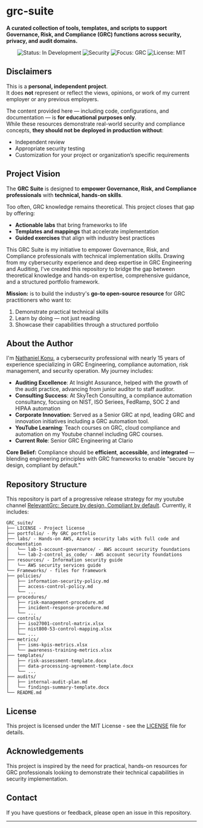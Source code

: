 # grc-suite
**A curated collection of tools, templates, and scripts to support Governance, Risk, and Compliance (GRC) functions across security, privacy, and audit domains.**

<p align="center">
  <img src="https://img.shields.io/badge/Status-In%20Development-yellow" alt="Status: In Development">
  <img src="https://img.shields.io/badge/Security-orange" alt="Security">
  <img src="https://img.shields.io/badge/Focus-GRC-blue" alt="Focus: GRC">
  <img src="https://img.shields.io/badge/License-MIT-green" alt="License: MIT">
</p>

## Disclaimers

This is a **personal, independent project**.  
It does **not** represent or reflect the views, opinions, or work of my current employer or any previous employers.

The content provided here — including code, configurations, and documentation — is **for educational purposes only**.  
While these resources demonstrate real-world security and compliance concepts, **they should not be deployed in production without**:
- Independent review  
- Appropriate security testing  
- Customization for your project or organization’s specific requirements  

## Project Vision

The **GRC Suite** is designed to **empower Governance, Risk, and Compliance professionals** with **technical, hands-on skills**.

Too often, GRC knowledge remains theoretical. This project closes that gap by offering:
- **Actionable labs** that bring frameworks to life
- **Templates and mappings** that accelerate implementation
- **Guided exercises** that align with industry best practices

This GRC Suite is my initiative to empower Governance, Risk, and Compliance professionals with technical implementation skills. Drawing from my cybersecurity experience and deep expertise in GRC Engineering and Auditing, I've created this repository to bridge the gap between theoretical knowledge and hands-on expertise, comprehensive guidance, and a structured portfolio framework.

**Mission:** is to build the industry's **go-to open-source resource** for GRC practitioners who want to:
1. Demonstrate practical technical skills  
2. Learn by doing — not just reading  
3. Showcase their capabilities through a structured portfolio  

## About the Author

I'm [Nathaniel Konu](https://www.linkedin.com/in/nkonu/), a cybersecurity professional with nearly 15 years of experience specializing in GRC Engineering, compliance automation, risk management, and security operation. My journey includes:

- **Auditing Excellence**: At Insight Assurance, helped with the growth of the audit practice, advancing from junior auditor to staff auditor.
- **Consulting Success**: At SkyTech Consulting, a compliance automation consultancy, focusing on NIST, ISO Seriees, FedRamp, SOC 2 and HIPAA automation
- **Corporate Innovation**: Served as a Senior GRC at npd, leading GRC and innovation initiatives including a GRC automation tool. 
- **YouTube Learning**: Teach courses on GRC, cloud compliance and automation on my Youtube channel including GRC courses. 
- **Current Role**: Senior GRC Engineering at Clario

**Core Belief:** Compliance should be **efficient**, **accessible**, and **integrated** — blending engineering principles with GRC frameworks to enable "secure by design, compliant by default."

## Repository Structure

This repository is part of a progressive release strategy for my youtube channel  [RelevantGrc: Secure by design, Compliant by default](https://www.youtube.com/channel/UClRL3C3I8eWrlbISV1n1Bgg). Currently, it includes:

```
GRC_suite/
├── LICENSE - Project license
├── portfolio/ - My GRC portfolio
├── labs/ - Hands-on AWS, Azure security labs with full code and documentation
│   └── lab-1-account-governance/ - AWS account security foundations
│   └── lab-2-control_as_code/ - AWS account security foundations
├── resources/ - Information security guide
│   └── AWS security services guide
└── Frameworks/ - files for framework
├── policies/
│   ├── information-security-policy.md
│   ├── access-control-policy.md
│   └── ... 
├── procedures/
│   ├── risk-management-procedure.md
│   ├── incident-response-procedure.md
│   └── ...
├── controls/
│   ├── iso27001-control-matrix.xlsx
│   ├── nist800-53-control-mapping.xlsx
│   └── ...
├── metrics/
│   ├── isms-kpis-metrics.xlsx
│   └── awareness-training-metrics.xlsx
├── templates/
│   ├── risk-assessment-template.docx
│   ├── data-processing-agreement-template.docx
│   └── ...
├── audits/
│   ├── internal-audit-plan.md
│   └── findings-summary-template.docx
└── README.md

```
## License

This project is licensed under the MIT License - see the [LICENSE](LICENSE) file for details.

## Acknowledgements

This project is inspired by the need for practical, hands-on resources for GRC professionals looking to demonstrate their technical capabilities in security implementation.

## Contact

If you have questions or feedback, please open an issue in this repository.

---
